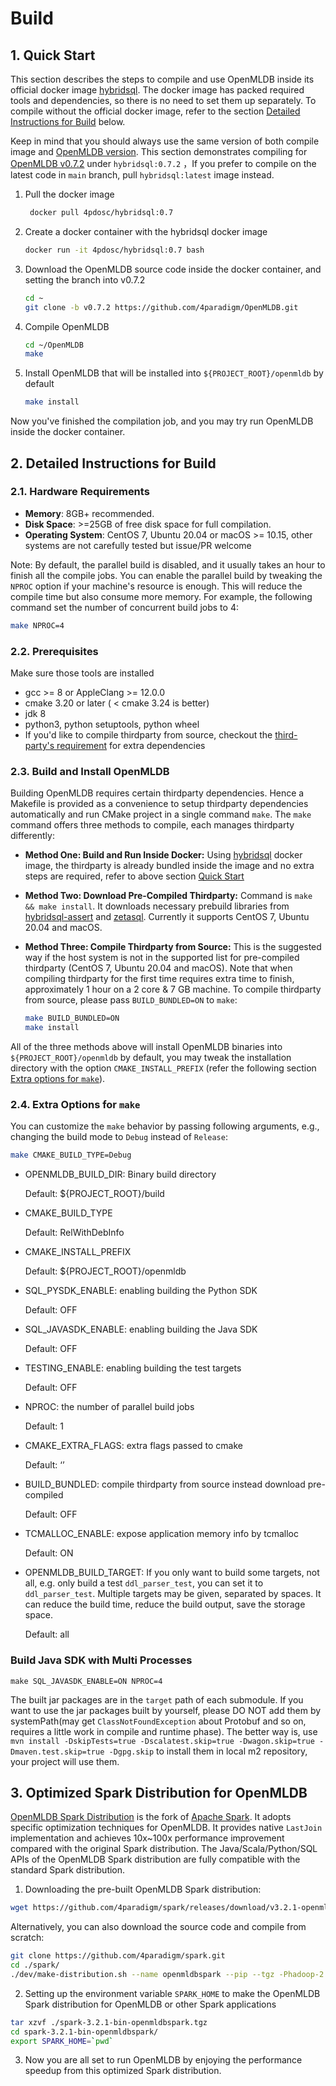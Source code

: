 # Build

## 1. Quick Start

[quick-start]: quick-start

This section describes the steps to compile and use OpenMLDB inside its official docker image [hybridsql](https://hub.docker.com/r/4pdosc/hybridsql).
The docker image has packed required tools and dependencies, so there is no need to set them up separately. To compile without the official docker image, refer to the section [Detailed Instructions for Build](#detailed-instructions-for-build) below.

Keep in mind that you should always use the same version of both compile image and [OpenMLDB version](https://github.com/4paradigm/OpenMLDB/releases). This section demonstrates compiling for [OpenMLDB v0.7.2](https://github.com/4paradigm/OpenMLDB/releases/tag/v0.7.2) under `hybridsql:0.7.2` ，If you prefer to compile on the latest code in `main` branch, pull `hybridsql:latest` image instead.

1. Pull the docker image

   ```bash
    docker pull 4pdosc/hybridsql:0.7
   ```

2. Create a docker container with the hybridsql docker image

   ```bash
   docker run -it 4pdosc/hybridsql:0.7 bash
   ```

3. Download the OpenMLDB source code inside the docker container, and setting the branch into v0.7.2

   ```bash
   cd ~
   git clone -b v0.7.2 https://github.com/4paradigm/OpenMLDB.git
   ```

4. Compile OpenMLDB

   ```bash
   cd ~/OpenMLDB
   make
   ```

5. Install OpenMLDB that will be installed into `${PROJECT_ROOT}/openmldb` by default

   ```bash
   make install
   ```

Now you've finished the compilation job, and you may try run OpenMLDB inside the docker container.

## 2. Detailed Instructions for Build

[build]: build

### 2.1. Hardware Requirements

- **Memory**: 8GB+ recommended.
- **Disk Space**: >=25GB of free disk space for full compilation.
- **Operating System**: CentOS 7, Ubuntu 20.04 or macOS >= 10.15, other systems are not carefully tested but issue/PR welcome

Note: By default, the parallel build is disabled, and it usually takes an hour to finish all the compile jobs. You can enable the parallel build by tweaking the `NPROC` option if your machine's resource is enough. This will reduce the compile time but also consume more memory. For example, the following command set the number of concurrent build jobs to 4:

```bash
make NPROC=4
```

### 2.2. Prerequisites

Make sure those tools are installed

- gcc >= 8 or AppleClang >= 12.0.0
- cmake 3.20 or later ( < cmake 3.24 is better)
- jdk 8
- python3, python setuptools, python wheel
- If you'd like to compile thirdparty from source, checkout the [third-party's requirement](../../third-party/README.md) for extra dependencies

### 2.3. Build and Install OpenMLDB

Building OpenMLDB requires certain thirdparty dependencies. Hence a Makefile is provided as a convenience to setup thirdparty dependencies automatically and run CMake project in a single command `make`. The `make` command offers three methods to compile, each manages thirdparty differently:

- **Method One: Build and Run Inside Docker:** Using [hybridsql](https://hub.docker.com/r/4pdosc/hybridsql) docker image, the thirdparty is already bundled inside the image and no extra steps are required, refer to above section [Quick Start](#quick-start)
- **Method Two: Download Pre-Compiled Thirdparty:**  Command is `make && make install`. It downloads necessary prebuild libraries from [hybridsql-assert](https://github.com/4paradigm/hybridsql-asserts/releases) and [zetasql](https://github.com/4paradigm/zetasql/releases).  Currently it supports CentOS 7, Ubuntu 20.04 and macOS.
- **Method Three: Compile Thirdparty from Source:** This is the suggested way if the host system is not in the supported list for pre-compiled thirdparty (CentOS 7, Ubuntu 20.04 and macOS). Note that when compiling thirdparty for the first time requires extra time to finish, approximately 1 hour on a 2 core & 7 GB machine. To compile thirdparty from source, please pass `BUILD_BUNDLED=ON` to `make`:
  
   ```bash
   make BUILD_BUNDLED=ON
   make install
   ```

All of the three methods above will install OpenMLDB binaries into `${PROJECT_ROOT}/openmldb` by default, you may tweak the installation directory with the option `CMAKE_INSTALL_PREFIX` (refer the following section [Extra options for `make`](#24-extra-options-for-make)).

### 2.4. Extra Options for `make`

You can customize the `make` behavior by passing following arguments, e.g., changing the build mode to `Debug` instead of `Release`:

```bash
make CMAKE_BUILD_TYPE=Debug
```

- OPENMLDB_BUILD_DIR: Binary build directory

  Default: ${PROJECT_ROOT}/build

- CMAKE_BUILD_TYPE

  Default: RelWithDebInfo

- CMAKE_INSTALL_PREFIX

  Default: ${PROJECT_ROOT}/openmldb

- SQL_PYSDK_ENABLE: enabling building the Python SDK

  Default: OFF

- SQL_JAVASDK_ENABLE: enabling building the Java SDK

  Default: OFF

- TESTING_ENABLE: enabling building the test targets

  Default: OFF

- NPROC: the number of parallel build jobs

  Default: 1

- CMAKE_EXTRA_FLAGS: extra flags passed to cmake

  Default: ‘’

- BUILD_BUNDLED: compile thirdparty from source instead download pre-compiled

  Default: OFF

- TCMALLOC_ENABLE: expose application memory info by tcmalloc

  Default: ON

- OPENMLDB_BUILD_TARGET: If you only want to build some targets, not all, e.g. only build a test `ddl_parser_test`, you can set it to `ddl_parser_test`. Multiple targets may be given, separated by spaces. It can reduce the build time, reduce the build output, save the storage space.

  Default: all

### Build Java SDK with Multi Processes

```
make SQL_JAVASDK_ENABLE=ON NPROC=4
```

The built jar packages are in the `target` path of each submodule. If you want to use the jar packages built by yourself, please DO NOT add them by systemPath(may get `ClassNotFoundException` about Protobuf and so on, requires a little work in compile and runtime phase). The better way is, use `mvn install -DskipTests=true -Dscalatest.skip=true -Dwagon.skip=true -Dmaven.test.skip=true -Dgpg.skip` to install them in local m2 repository, your project will use them.

## 3. Optimized Spark Distribution for OpenMLDB

[OpenMLDB Spark Distribution](https://github.com/4paradigm/spark) is the fork of [Apache Spark](https://github.com/apache/spark). It adopts specific optimization techniques for OpenMLDB. It provides native `LastJoin` implementation and achieves 10x~100x performance improvement compared with the original Spark distribution. The Java/Scala/Python/SQL APIs of the OpenMLDB Spark distribution are fully compatible with the standard Spark distribution.

1. Downloading the pre-built OpenMLDB Spark distribution:

```bash
wget https://github.com/4paradigm/spark/releases/download/v3.2.1-openmldb0.7.2/spark-3.2.1-bin-openmldbspark.tgz
```

Alternatively, you can also download the source code and compile from scratch:

```bash
git clone https://github.com/4paradigm/spark.git
cd ./spark/
./dev/make-distribution.sh --name openmldbspark --pip --tgz -Phadoop-2.7 -Pyarn -Pallinone -Phive -Phive-thriftserver
```

2. Setting up the environment variable `SPARK_HOME` to make the OpenMLDB Spark distribution for OpenMLDB or other Spark applications

```bash
tar xzvf ./spark-3.2.1-bin-openmldbspark.tgz
cd spark-3.2.1-bin-openmldbspark/
export SPARK_HOME=`pwd`
```

3. Now you are all set to run OpenMLDB by enjoying the performance speedup from this optimized Spark distribution.
